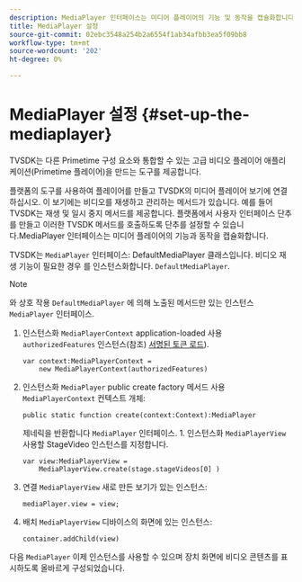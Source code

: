 ```yaml
---
description: MediaPlayer 인터페이스는 미디어 플레이어의 기능 및 동작을 캡슐화합니다.
title: MediaPlayer 설정
source-git-commit: 02ebc3548a254b2a6554f1ab34afbb3ea5f09bb8
workflow-type: tm+mt
source-wordcount: '202'
ht-degree: 0%

---
```


# MediaPlayer 설정 {#set-up-the-mediaplayer}

TVSDK는 다른 Primetime 구성 요소와 통합할 수 있는 고급 비디오 플레이어 애플리케이션(Primetime 플레이어)을 만드는 도구를 제공합니다.

플랫폼의 도구를 사용하여 플레이어를 만들고 TVSDK의 미디어 플레이어 보기에 연결하십시오. 이 보기에는 비디오를 재생하고 관리하는 메서드가 있습니다. 예를 들어 TVSDK는 재생 및 일시 중지 메서드를 제공합니다. 플랫폼에서 사용자 인터페이스 단추를 만들고 이러한 TVSDK 메서드를 호출하도록 단추를 설정할 수 있습니다.MediaPlayer 인터페이스는 미디어 플레이어의 기능과 동작을 캡슐화합니다.

TVSDK는 `MediaPlayer` 인터페이스: DefaultMediaPlayer 클래스입니다. 비디오 재생 기능이 필요한 경우 를 인스턴스화합니다. `DefaultMediaPlayer`.

>[!NOTE]
>
>와 상호 작용 `DefaultMediaPlayer` 에 의해 노출된 메서드만 있는 인스턴스 `MediaPlayer` 인터페이스.

1. 인스턴스화 `MediaPlayerContext` application-loaded 사용 `authorizedFeatures` 인스턴스(참조) [서명된 토큰 로드](../../tvsdk-1.4-for-desktop-hls/t-psdk-dhls-1.4-configure/t-psdk-dhls-1.4-get-signed-token.md)).

   ```
   var context:MediaPlayerContext =  
       new MediaPlayerContext(authorizedFeatures)
   ```

1. 인스턴스화 `MediaPlayer` public create factory 메서드 사용 `MediaPlayerContext` 컨텍스트 개체:

   ```
   public static function create(context:Context):MediaPlayer
   ```

   제네릭을 반환합니다 `MediaPlayer` 인터페이스. 1. 인스턴스화 `MediaPlayerView` 사용할 StageVideo 인스턴스를 지정합니다.

   ```
   var view:MediaPlayerView =  
       MediaPlayerView.create(stage.stageVideos[0] )
   ```

1. 연결 `MediaPlayerView` 새로 만든 보기가 있는 인스턴스:

   ```
   mediaPlayer.view = view;
   ```

1. 배치 `MediaPlayerView` 디바이스의 화면에 있는 인스턴스:

   ```
   container.addChild(view)
   ```

다음 `MediaPlayer` 이제 인스턴스를 사용할 수 있으며 장치 화면에 비디오 콘텐츠를 표시하도록 올바르게 구성되었습니다.
